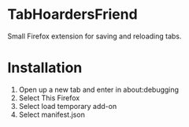 # TabHoardersFriend
Small Firefox extension for saving and reloading tabs.
# Installation
1. Open up a new tab and enter in about:debugging
2. Select This Firefox
3. Select load temporary add-on
4. Select manifest.json
